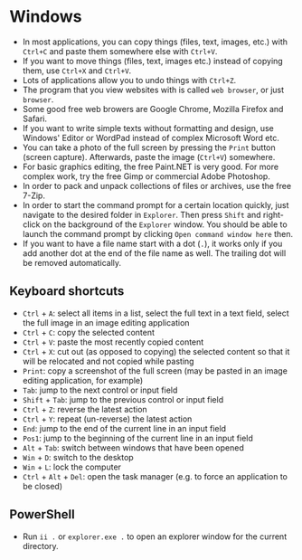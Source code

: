 # Windows

 * In most applications, you can copy things (files, text, images, etc.) with `Ctrl+C` and paste them somewhere else with `Ctrl+V`.
 * If you want to move things (files, text, images etc.) instead of copying them, use `Ctrl+X` and `Ctrl+V`.
 * Lots of applications allow you to undo things with `Ctrl+Z`.
 * The program that you view websites with is called `web browser`, or just `browser`.
 * Some good free web browers are Google Chrome, Mozilla Firefox and Safari.
 * If you want to write simple texts without formatting and design, use Windows' Editor or WordPad instead of complex Microsoft Word etc.
 * You can take a photo of the full screen by pressing the `Print` button (screen capture). Afterwards, paste the image (`Ctrl+V`) somewhere.
 * For basic graphics editing, the free Paint.NET is very good. For more complex work, try the free Gimp or commercial Adobe Photoshop.
 * In order to pack and unpack collections of files or archives, use the free 7-Zip.
 * In order to start the command prompt for a certain location quickly, just navigate to the desired folder in `Explorer`. Then press `Shift` and right-click on the background of the `Explorer` window. You should be able to launch the command prompt by clicking `Open command window here` then.
 * If you want to have a file name start with a dot (`.`), it works only if you add another dot at the end of the file name as well. The trailing dot will be removed automatically.

## Keyboard shortcuts

 * `Ctrl` + `A`: select all items in a list, select the full text in a text field, select the full image in an image editing application
 * `Ctrl` + `C`: copy the selected content
 * `Ctrl` + `V`: paste the most recently copied content
 * `Ctrl` + `X`: cut out (as opposed to copying) the selected content so that it will be relocated and not copied while pasting
 * `Print`: copy a screenshot of the full screen (may be pasted in an image editing application, for example)
 * `Tab`: jump to the next control or input field
 * `Shift` + `Tab`: jump to the previous control or input field
 * `Ctrl` + `Z`: reverse the latest action
 * `Ctrl` + `Y`: repeat (un-reverse) the latest action
 * `End`: jump to the end of the current line in an input field
 * `Pos1`: jump to the beginning of the current line in an input field
 * `Alt` + `Tab`: switch between windows that have been opened
 * `Win` + `D`: switch to the desktop
 * `Win` + `L`: lock the computer
 * `Ctrl` + `Alt` + `Del`: open the task manager (e.g. to force an application to be closed)

## PowerShell

 * Run `ii .` or `explorer.exe .` to open an explorer window for the current directory.
